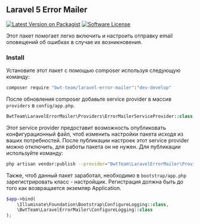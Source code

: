 ## Laravel 5 Error Mailer

[![Latest Version on Packagist][ico-version]][link-packagist]
[![Software License][ico-license]](LICENSE.md)

Этот пакет помогает легко включить и настроить отправку email оповещений об ошибках в случае их возникновения.
 
### Install

Установите этот пакет с помощью composer используя следующую команду:

```bash
composer require "bwt-team/laravel-error-mailer":"dev-develop"
```

После обновления composer добавьте service provider в массив `providers` в `config/app.php`. 

```php
BwtTeam\LaravelErrorMailer\Providers\ErrorMailerServiceProvider::class
```

Этот service provider предоставит возможность опубликовать конфигурационный файл, чтоб изменить настройки пакета исходя из ваших потребностей.
После публикации настроек этот service provider можно отключить, для работы пакета он не нужен. Для публикации используйте команду:

```bash
php artisan vendor:publish --provider="BwtTeam\LaravelErrorMailer\Providers\ErrorMailerServiceProvider" --tag=config
```

Также, чтоб данный пакет заработал, необходимо в `bootstrap/app.php` зарегистрировать класс - настройщик. Регистрация должна быть до того как возвращается экземляр Application.

```php
$app->bind(
    \Illuminate\Foundation\Bootstrap\ConfigureLogging::class,
    \BwtTeam\LaravelErrorMailer\ConfigureLogging::class
);
```

[ico-version]: https://img.shields.io/badge/packagist-dev--develop-orange.svg?style=flat-square
[ico-license]: https://img.shields.io/badge/license-MIT-brightgreen.svg?style=flat-square

[link-packagist]: https://packagist.org/packages/bwt-team/laravel-error-mailer#dev-develop